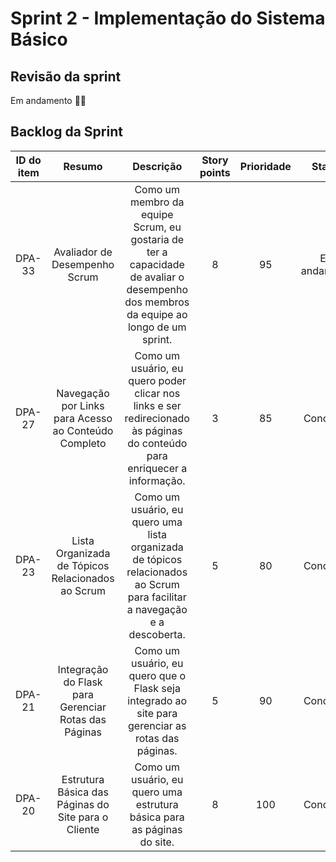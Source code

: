 # Sprint 2 - Implementação do Sistema Básico

## Revisão da sprint

Em andamento ✍🏻

## Backlog da Sprint

| ID do item |              Resumo              |                            Descrição                             | Story points | Prioridade |     Status      |
|:----------:|:-------------------------------:|:---------------------------------------------------------------:|:------------:|:----------:|:---------------:|
|   DPA-33   | Avaliador de Desempenho Scrum    | Como um membro da equipe Scrum, eu gostaria de ter a capacidade de avaliar o desempenho dos membros da equipe ao longo de um sprint. |       8      |     95      | Em andamento |
|   DPA-27   | Navegação por Links para Acesso ao Conteúdo Completo    | Como um usuário, eu quero poder clicar nos links e ser redirecionado às páginas do conteúdo para enriquecer a informação. |       3      |     85      | Concluído  |
|   DPA-23   | Lista Organizada de Tópicos Relacionados ao Scrum   | Como um usuário, eu quero uma lista organizada de tópicos relacionados ao Scrum para facilitar a navegação e a descoberta. |       5      |     80      | Concluído  |
|   DPA-21   | Integração do Flask para Gerenciar Rotas das Páginas   | Como um usuário, eu quero que o Flask seja integrado ao site para gerenciar as rotas das páginas.  |       5      |     90      | Concluído  |
|   DPA-20   | Estrutura Básica das Páginas do Site para o Cliente   | Como um usuário, eu quero uma estrutura básica para as páginas do site.   |       8      |     100      | Concluído  |
